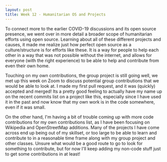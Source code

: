 ```yaml
---
layout: post
title: Week 12 - Humanitarian OS and Projects
---
```



To connect more to the earlier COVID-19 discussions and its open source presence, we went over in more detail a broader scope of humanitarian efforts using open source. Learning about all of these different projects and causes, it made me realize just how perfect open source as a culture/structure is for efforts like these. It is a way for people to help each other in a way that was not possible without the internet, and allows for everyone (with the right experience) to be able to help and contribute from even their own home.

Touching on my own contributions, the group project is still going well, we met up this week on Zoom to discuss potential group contributions that we would be able to look at. I made my first pull request, and it was (quickly) accepted and merged! Its a pretty good feeling to actually have my name up on the recent commits list on a project like this, especially since I have used it in the past and now know that my own work is in the code somewhere, even if it was small.

On the other hand, I'm having a bit of trouble coming up with more code contributions for my own contributions list, as I have been focusing on Wikipedia and OpenStreetMap additions. Many of the projects I have come across end up being out of my skillset, or too large to be able to learn and contribute to in a reasonable time frame along with my group project and other classes. Unsure what would be a good route to go to look for something to contribute, but for now I'll keep adding my non-code stuff just to get some contributions in at least!
